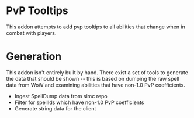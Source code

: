 # PvP Tooltips

This addon attempts to add pvp tooltips to all abilities that change when in combat with players.

# Generation

This addon isn't entirely built by hand. There exist a set of tools to generate the data that should be shown -- this is based on dumping the raw spell data from WoW and examining abilities that have non-1.0 PvP coefficients.

- Ingest SpellDump data from simc repo
- Filter for spellIds which have non-1.0 PvP coefficients
- Generate string data for the client


